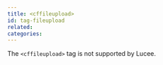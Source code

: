 ```yaml
---
title: <cffileupload>
id: tag-fileupload
related:
categories:
---
```


The `<cffileupload>` tag is not supported by Lucee.

